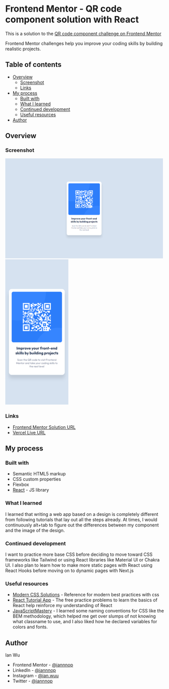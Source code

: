 # Frontend Mentor - QR code component solution with React

This is a solution to the <a href='https://www.frontendmentor.io/challenges/qr-code-component-iux_sIO_H' target='_blank'>QR code component challenge on Frontend Mentor</a>

Frontend Mentor challenges help you improve your coding skills by building realistic projects. 

## Table of contents

- [Overview](#overview)
  - [Screenshot](#screenshot)
  - [Links](#links)
- [My process](#my-process)
  - [Built with](#built-with)
  - [What I learned](#what-i-learned)
  - [Continued development](#continued-development)
  - [Useful resources](#useful-resources)
- [Author](#author)

## Overview

### Screenshot

<img src="./desktop-qr-code-screenshot.png" width=500 />
<img src="./mobile-qr-code-screenshot.png" width=200 />

### Links

- <a href="https://www.frontendmentor.io/solutions/qr-code-component-using-react-aQgTUokv6" target="_blank">Frontend Mentor Solution URL</a>
- <a href="https://qr-code-component-7wi2e1vcu-iannnop.vercel.app/" target="_blank">Vercel Live URL</a>

## My process

### Built with

- Semantic HTML5 markup
- CSS custom properties
- Flexbox
- [React](https://reactjs.org/) - JS library

### What I learned

I learned that writing a web app based on a design is completely different from following tutorials that lay out all the steps already. At times, I would continuously alt+tab to figure out the differences between my component and the image of the design.


### Continued development

I want to practice more base CSS before deciding to move toward CSS frameworks like Tailwind or using React libraries like Material UI or Chakra UI. I also plan to learn how to make more static pages with React using React Hooks before moving on to dynamic pages with Next.js

### Useful resources

- [Modern CSS Solutions](https://moderncss.dev/) - Reference for modern best practices with css
- [React Tutorial App](https://react-tutorial.app/) - The free practice problems to learn the basics of React help reinforce my understanding of React
- [JavaScriptMastery](https://www.youtube.com/c/JavaScriptMastery) - I learned some naming conventions for CSS like the BEM methodology, which helped me get over slumps of not knowing what classname to use, and I also liked how he declared variables for colors and fonts.

## Author
  Ian Wu

- Frontend Mentor - [@iannnop](https://www.frontendmentor.io/profile/iannnop)
- LinkedIn - [@iannnop](https://www.linkedin.com/in/iannnop/)
- Instagram - [@ian.wuu](https://www.instagram.com/ian.wuu/)
- Twitter - [@iannnop](https://www.twitter.com/iannnop)
